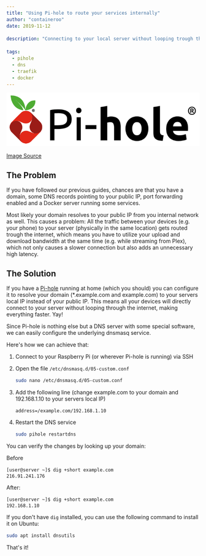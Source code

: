 ```yaml
---
title: "Using Pi-hole to route your services internally"
author: "containeroo"
date: 2019-11-12

description: "Connecting to your local server without looping trough the internet"

tags:
  - pihole
  - dns
  - traefik
  - docker
---
```


<img alt="Header image" src="featured-image.png" />

[Image Source](https://www.taste-of-it.de/wp-content/uploads/2019/09/pihole-logo.png)

## The Problem

If you have followed our previous guides, chances are that you have a domain, some DNS records pointing to your public IP, port forwarding enabled and a Docker server running some services.

Most likely your domain resolves to your public IP from you internal network as well.
This causes a problem: All the traffic between your devices (e.g. your phone) to your server (physically in the same location) gets routed trough the internet, which means you have to utilize your upload and download bandwidth at the same time (e.g. while streaming from Plex), which not only causes a slower connection but also adds an unnecessary high latency.

## The Solution

If you have a [Pi-hole](https://pi-hole.net/) running at home (which you should) you can configure it to resolve your domain (\*.example.com and example.com) to your servers local IP instead of your public IP. This means all your devices will directly connect to your server without looping through the internet, making everything faster. Yay!

Since Pi-hole is nothing else but a DNS server with some special software, we can easily configure the underlying dnsmasq service.

Here's how we can achieve that:

1. Connect to your Raspberry Pi (or wherever Pi-hole is running) via SSH
2. Open the file `/etc/dnsmasq.d/05-custom.conf`

   ```bash
   sudo nano /etc/dnsmasq.d/05-custom.conf
   ```

3. Add the following line (change example.com to your domain and 192.168.1.10 to your servers local IP)

   ```text
   address=/example.com/192.168.1.10
   ```

4. Restart the DNS service

   ```bash
   sudo pihole restartdns
   ```

You can verify the changes by looking up your domain:

Before

```console
[user@server ~]$ dig +short example.com
216.91.241.176
```

After:

```console
[user@server ~]$ dig +short example.com
192.168.1.10
```

If you don't have `dig` installed, you can use the following command to install it on Ubuntu:

```bash
sudo apt install dnsutils
```

That's it!
